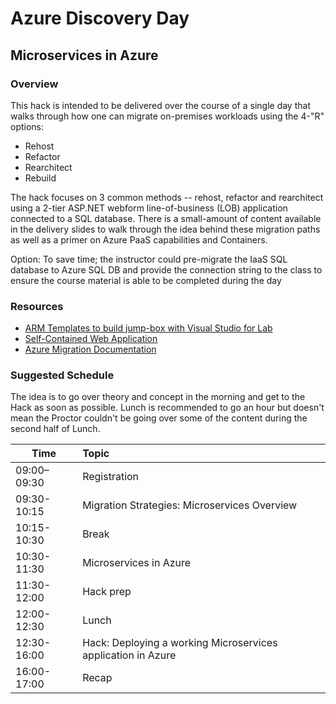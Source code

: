 # Azure Discovery Day
## Microservices in Azure

### Overview
This hack is intended to be delivered over the course of a single day that walks through how one can migrate on-premises workloads using the 4-"R" options:
* Rehost
* Refactor
* Rearchitect
* Rebuild

The hack focuses on 3 common methods -- rehost, refactor and rearchitect using a 2-tier ASP.NET webform line-of-business (LOB) application connected to a SQL database. There is a small-amount of content available in the delivery slides to walk through the idea behind these migration paths as well as a primer on Azure PaaS capabilities and Containers.

Option: To save time; the instructor could pre-migrate the IaaS SQL database to Azure SQL DB and provide the connection string to the class to ensure the course material is able to be completed during the day 

### Resources
* [ARM Templates to build jump-box with Visual Studio for Lab](https://github.com/007FFFLearning/ADS-Containers/tree/master/Sources)
* [Self-Contained Web Application](./Application)
* [Azure Migration Documentation](https://docs.microsoft.com/en-us/azure/migrate/contoso-migration-overview)

### Suggested Schedule
The idea is to go over theory and concept in the morning and get to the Hack as soon as possible.  Lunch is recommended to go an hour but doesn't mean the Proctor couldn't be going over some of the content during the second half of Lunch.

| Time          | Topic
| ------------- |:---------------------------------------------------------------
| 09:00–09:30   | Registration
| 09:30-10:15   | Migration Strategies:  Microservices Overview
| 10:15-10:30   | Break
| 10:30-11:30   | Microservices in Azure
| 11:30-12:00   | Hack prep
| 12:00-12:30   | Lunch
| 12:30-16:00   | Hack: Deploying a working Microservices application in Azure
| 16:00-17:00   | Recap

